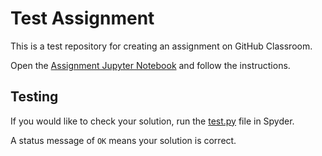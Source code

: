 # Test Assignment

This is a test repository for creating an assignment on GitHub Classroom. 

Open the [Assignment Jupyter Notebook](assignment.ipynb) and follow the instructions.

## Testing
If you would like to check your solution, run the [test.py](test.py) file in Spyder.

A status message of `OK` means your solution is correct.

